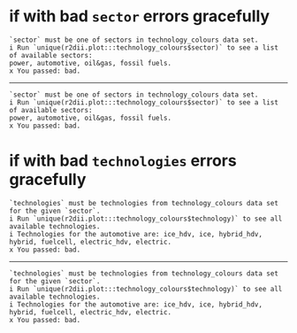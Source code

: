# if with bad `sector` errors gracefully

    `sector` must be one of sectors in technology_colours data set.
    i Run `unique(r2dii.plot:::technology_colours$sector)` to see a list of available sectors:
    power, automotive, oil&gas, fossil fuels.
    x You passed: bad.

---

    `sector` must be one of sectors in technology_colours data set.
    i Run `unique(r2dii.plot:::technology_colours$sector)` to see a list of available sectors:
    power, automotive, oil&gas, fossil fuels.
    x You passed: bad.

# if with bad `technologies` errors gracefully

    `technologies` must be technologies from technology_colours data set for the given `sector`.
    i Run `unique(r2dii.plot:::technology_colours$technology)` to see all available technologies.
    i Technologies for the automotive are: ice_hdv, ice, hybrid_hdv, hybrid, fuelcell, electric_hdv, electric.
    x You passed: bad.

---

    `technologies` must be technologies from technology_colours data set for the given `sector`.
    i Run `unique(r2dii.plot:::technology_colours$technology)` to see all available technologies.
    i Technologies for the automotive are: ice_hdv, ice, hybrid_hdv, hybrid, fuelcell, electric_hdv, electric.
    x You passed: bad.

